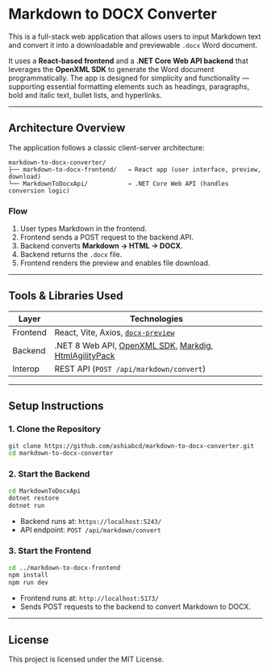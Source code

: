 # Markdown to DOCX Converter

This is a full-stack web application that allows users to input Markdown text and convert it into a downloadable and previewable `.docx` Word document.

It uses a **React-based frontend** and a **.NET Core Web API backend** that leverages the **OpenXML SDK** to generate the Word document programmatically. The app is designed for simplicity and functionality — supporting essential formatting elements such as headings, paragraphs, bold and italic text, bullet lists, and hyperlinks.

---

## Architecture Overview

The application follows a classic client-server architecture:

```plaintext
markdown-to-docx-converter/
├── markdown-to-docx-frontend/   → React app (user interface, preview, download)
└── MarkdownToDocxApi/           → .NET Core Web API (handles conversion logic)
```

### Flow

1. User types Markdown in the frontend.
2. Frontend sends a POST request to the backend API.
3. Backend converts **Markdown → HTML → DOCX**.
4. Backend returns the `.docx` file.
5. Frontend renders the preview and enables file download.

---

## Tools & Libraries Used

| Layer      | Technologies                                                |
|------------|-------------------------------------------------------------|
| Frontend   | React, Vite, Axios, [`docx-preview`](https://www.npmjs.com/package/docx-preview) |
| Backend    | .NET 8 Web API, [OpenXML SDK](https://github.com/OfficeDev/Open-XML-SDK), [Markdig](https://github.com/lunet-io/markdig), [HtmlAgilityPack](https://html-agility-pack.net/) |
| Interop    | REST API (`POST /api/markdown/convert`)                    |

---

## Setup Instructions

### 1. Clone the Repository

```bash
git clone https://github.com/ashiabcd/markdown-to-docx-converter.git
cd markdown-to-docx-converter
```

### 2. Start the Backend

```bash
cd MarkdownToDocxApi
dotnet restore
dotnet run
```

- Backend runs at: `https://localhost:5243/`  
- API endpoint: `POST /api/markdown/convert`

### 3. Start the Frontend

```bash
cd ../markdown-to-docx-frontend
npm install
npm run dev
```

- Frontend runs at: `http://localhost:5173/`  
- Sends POST requests to the backend to convert Markdown to DOCX.

---

## License

This project is licensed under the MIT License.

